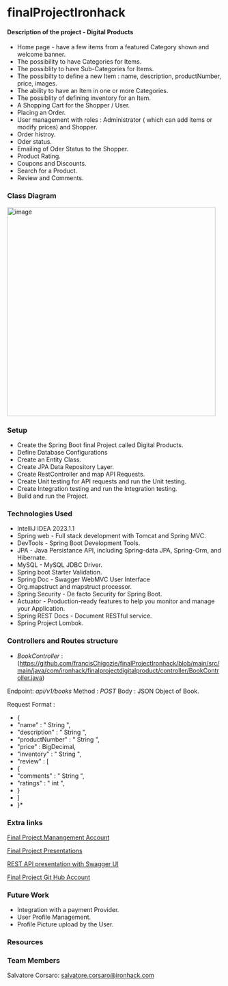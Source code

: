# finalProjectIronhack

#### Description of the project - Digital Products

- Home page - have a few items from a featured Category shown and welcome banner.
- The possibility to have Categories for Items.
- The possiblity to have Sub-Categories for Items.
- The possibilty to define a new Item : name, description, productNumber, price, images.
- The ability to have an Item in one or more Categories.
- The possiblity of defining inventory for an Item.
- A Shopping Cart for the Shopper / User.
- Placing an Order.
- User management with roles : Administrator ( which can add items or modify prices) and Shopper.
- Order histroy.
- Oder status.
- Emailing of Oder Status to the Shopper.
- Product Rating.
- Coupons and Discounts.
- Search for a Product.
- Review and Comments.

### Class Diagram

  <img width="488" alt="image" src="https://github.com/francisChigozie/finalProjectIronhack/assets/81627242/a691a517-b2da-4a23-8b28-8faab25f16f3">

### Setup
- Create the Spring Boot final Project called Digital Products.
- Define Database Configurations
- Create an Entity Class.
- Create JPA Data Repository Layer.
- Create RestController and map API Requests.
- Create Unit testing for API requests and run the Unit testing.
- Create Integration testing and run the Integration testing.
- Build and run the Project.

### Technologies Used
- IntelliJ IDEA 2023.1.1
- Spring web - Full stack development with Tomcat and Spring MVC.
- DevTools - Spring Boot Development Tools.
- JPA - Java Persistance API, including Spring-data JPA, Spring-Orm, and Hibernate.
- MySQL - MySQL JDBC Driver.
- Spring boot Starter Validation.
- Spring Doc - Swagger WebMVC User Interface
- Org.mapstruct and mapstruct processor.
- Spring Security - De facto Security for Spring Boot.
- Actuator - Production-ready features to help you monitor and manage your Application.
- Spring REST Docs - Document RESTful service.
- Spring Project Lombok.

### Controllers and Routes structure

- *BookController* : (https://github.com/francisChigozie/finalProjectIronhack/blob/main/src/main/java/com/ironhack/finalprojectdigitalproduct/controller/BookController.java)

Endpoint: *api/v1/books*
Method : *POST*
Body : JSON Object of Book.

Request Format :
* {
* "name" : " String ",
* "description" : " String ",
* "productNumber" : " String ",
* "price" : BigDecimal,
* "inventory" : " String ",
* "review" : [
* {
* "comments" : " String ",
* "ratings" : " int ",
* }
* ]
* }*


### Extra links

[Final Project Manangement Account](https://trello.com/b/SxxrLFZ9/digital-products)

[Final Project Presentations](https://slides.com/d/M3dAltY/live)

[REST API presentation with Swagger UI](http://localhost:8080/swagger-ui/index.html)

[Final Project Git Hub Account](https://github.com/francisChigozie/finalProjectIronhack)

### Future Work
- Integration with a payment Provider.
- User Profile Management.
- Profile Picture upload by the User.

### Resources

### Team Members

Salvatore Corsaro: salvatore.corsaro@ironhack.com

